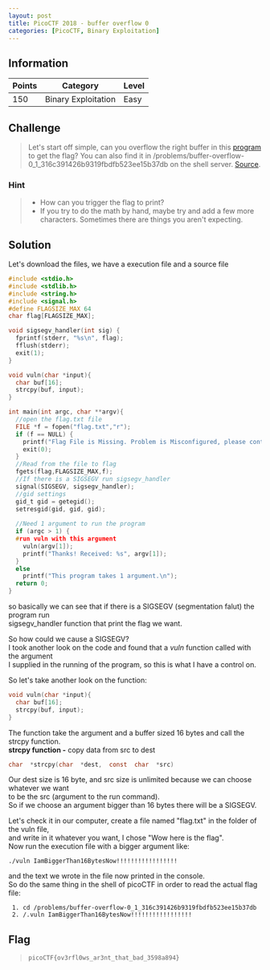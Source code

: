 ```yaml
---
layout: post
title: PicoCTF 2018 - buffer overflow 0
categories: [PicoCTF, Binary Exploitation]
---
```



## Information

| Points |Category  | Level|
|--|--|--|
| 150 | Binary Exploitation |Easy |

## Challenge

> Let's start off simple, can you overflow the right buffer in this [program](https://2018shell.picoctf.com/static/b3e4e30f1c9d3fdd1ce245c849187c36/vuln) to get the flag? You can also find it in /problems/buffer-overflow-0_1_316c391426b9319fbdfb523ee15b37db on the shell server. [Source](https://2018shell.picoctf.com/static/b3e4e30f1c9d3fdd1ce245c849187c36/vuln.c).

### Hint

> -   How can you trigger the flag to print?
>-   If you try to do the math by hand, maybe try and add a few more characters. Sometimes there are things you aren't expecting.

## Solution

Let's download the files, we have a execution file and a source file
```c
#include <stdio.h>
#include <stdlib.h>
#include <string.h>
#include <signal.h>
#define FLAGSIZE_MAX 64
char flag[FLAGSIZE_MAX];

void sigsegv_handler(int sig) {
  fprintf(stderr, "%s\n", flag);
  fflush(stderr);
  exit(1);
}

void vuln(char *input){
  char buf[16];
  strcpy(buf, input);
}

int main(int argc, char **argv){
  //open the flag.txt file
  FILE *f = fopen("flag.txt","r");
  if (f == NULL) {
    printf("Flag File is Missing. Problem is Misconfigured, please contact an Admin if you are running this on the shell server.\n");
    exit(0);
  }
  //Read from the file to flag
  fgets(flag,FLAGSIZE_MAX,f);
  //If there is a SIGSEGV run sigsegv_handler
  signal(SIGSEGV, sigsegv_handler);
  //gid settings
  gid_t gid = getegid();
  setresgid(gid, gid, gid);
  
  //Need 1 argument to run the program
  if (argc > 1) {
  #run vuln with this argument
    vuln(argv[1]);
    printf("Thanks! Received: %s", argv[1]);
  }
  else
    printf("This program takes 1 argument.\n");
  return 0;
}
```
so basically we can see that if there is a SIGSEGV (segmentation falut) the program run  
sigsegv_handler function that print the flag we want.  

So how could we cause a SIGSEGV?  
I took another look on the code and found that a *vuln* function called with the argument  
I supplied in the running of the program, so this is what I have a control on.

So let's take another look on the function:   
```c
void vuln(char *input){
  char buf[16];
  strcpy(buf, input);
}
```   
The function take the argument and a buffer sized 16 bytes and call the strcpy function.  
**strcpy function -**  copy data from src to dest
```c
char  *strcpy(char  *dest,  const  char  *src)
```
Our dest size is 16 byte, and  src size is unlimited because we can choose whatever we want    
to be the src (argument to the run command).    
So if we choose an argument bigger than 16 bytes there will be a SIGSEGV.  
  
Let's check it in our computer, create a file named "flag.txt" in the folder of the vuln file,  
and write in it whatever you want, I chose "Wow here is the flag".    
Now run the execution file with a bigger argument like:

    ./vuln IamBiggerThan16BytesNow!!!!!!!!!!!!!!!!!  

and the text we wrote in the file now printed in the console.  
So do the same thing in the shell of picoCTF in order to read the actual flag file:  

```
 1. cd /problems/buffer-overflow-0_1_316c391426b9319fbdfb523ee15b37db  
 2. /.vuln IamBiggerThan16BytesNow!!!!!!!!!!!!!!!!!    
```  

## Flag
> `picoCTF{ov3rfl0ws_ar3nt_that_bad_3598a894}`


